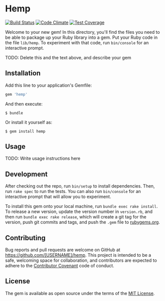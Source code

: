# Hemp
[![Build Status](https://semaphoreci.com/api/v1/projects/3124863c-96d9-4e13-933a-23ef8ea0b600/663694/badge.svg)](https://semaphoreci.com/tobi-oduah/hemp-web-framework) [![Code Climate](https://codeclimate.com/github/andela-toduah/hemp-web-framework/badges/gpa.svg)](https://codeclimate.com/github/andela-toduah/hemp-web-framework) [![Test Coverage](https://codeclimate.com/github/andela-toduah/hemp-web-framework/badges/coverage.svg)](https://codeclimate.com/github/andela-toduah/hemp-web-framework/coverage)

Welcome to your new gem! In this directory, you'll find the files you need to be able to package up your Ruby library into a gem. Put your Ruby code in the file `lib/hemp`. To experiment with that code, run `bin/console` for an interactive prompt.

TODO: Delete this and the text above, and describe your gem

## Installation

Add this line to your application's Gemfile:

```ruby
gem 'hemp'
```

And then execute:

    $ bundle

Or install it yourself as:

    $ gem install hemp

## Usage

TODO: Write usage instructions here

## Development

After checking out the repo, run `bin/setup` to install dependencies. Then, run `rake spec` to run the tests. You can also run `bin/console` for an interactive prompt that will allow you to experiment.

To install this gem onto your local machine, run `bundle exec rake install`. To release a new version, update the version number in `version.rb`, and then run `bundle exec rake release`, which will create a git tag for the version, push git commits and tags, and push the `.gem` file to [rubygems.org](https://rubygems.org).

## Contributing

Bug reports and pull requests are welcome on GitHub at https://github.com/[USERNAME]/hemp. This project is intended to be a safe, welcoming space for collaboration, and contributors are expected to adhere to the [Contributor Covenant](contributor-covenant.org) code of conduct.


## License

The gem is available as open source under the terms of the [MIT License](http://opensource.org/licenses/MIT).

